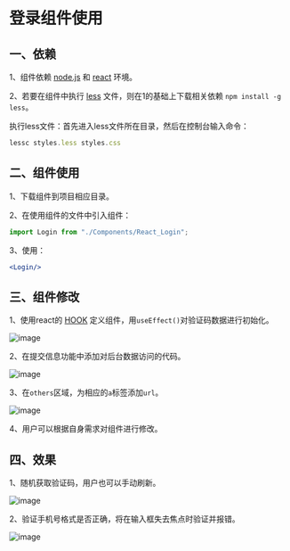 # 登录组件使用

## 一、依赖

1、组件依赖 [node.js](http://nodejs.cn/learn) 和 [react](https://react.docschina.org/) 环境。

2、若要在组件中执行 [less](https://less.bootcss.com/) 文件，则在1的基础上下载相关依赖 `npm install -g less`。

执行less文件：首先进入less文件所在目录，然后在控制台输入命令：

```js
lessc styles.less styles.css
```

## 二、组件使用

1、下载组件到项目相应目录。

2、在使用组件的文件中引入组件：

```jsx
import Login from "./Components/React_Login";
```

3、使用：

```jsx
<Login/>
```

## 三、组件修改

1、使用react的 [HOOK](https://react.docschina.org/docs/hooks-intro.html) 定义组件，用`useEffect()`对验证码数据进行初始化。

![image](https://user-images.githubusercontent.com/84628055/142563813-54891b71-bd97-4b80-965c-21470b0aa68a.png)

2、在提交信息功能中添加对后台数据访问的代码。

![image](https://user-images.githubusercontent.com/84628055/142563850-518372ab-ddc6-4eb1-a91d-873f9eb47b30.png)

3、在`others`区域，为相应的`a`标签添加`url`。

![image](https://user-images.githubusercontent.com/84628055/142563865-37e4768a-c362-4d3e-a3de-e9e906e6d15a.png)

4、用户可以根据自身需求对组件进行修改。

## 四、效果

1、随机获取验证码，用户也可以手动刷新。

![image](https://user-images.githubusercontent.com/84628055/142563956-0300a081-bf03-41b6-8892-84efe63334b9.png)

2、验证手机号格式是否正确，将在输入框失去焦点时验证并报错。

![image](https://user-images.githubusercontent.com/84628055/142564464-c414d85a-96cc-4e12-b5f8-7d361e3fbb67.png)
